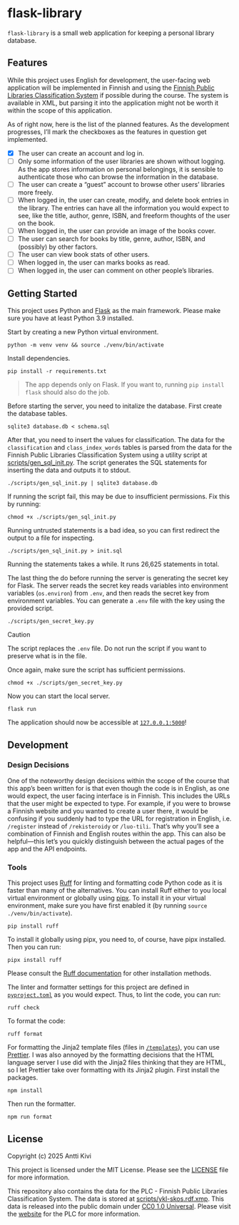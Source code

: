 # flask-library

`flask-library` is a small web application for keeping a personal library
database.

## Features

While this project uses English for development, the user-facing web application
will be implemented in Finnish and using the
[Finnish Public Libraries Classification System](https://finto.fi/ykl/fi/) if
possible during the course. The system is available in XML, but parsing it into
the application might not be worth it within the scope of this application.

As of right now, here is the list of the planned features. As the development
progresses, I’ll mark the checkboxes as the features in question get
implemented.

- [x] The user can create an account and log in.
- [ ] Only some information of the user libraries are shown without logging. As
      the app stores information on personal belongings, it is sensible to
      authenticate those who can browse the information in the database.
- [ ] The user can create a “guest” account to browse other users’ libraries
      more freely.
- [ ] When logged in, the user can create, modify, and delete book entries in
      the library. The entries can have all the information you would expect to
      see, like the title, author, genre, ISBN, and freeform thoughts of the
      user on the book.
- [ ] When logged in, the user can provide an image of the books cover.
- [ ] The user can search for books by title, genre, author, ISBN, and
      (possibly) by other factors.
- [ ] The user can view book stats of other users.
- [ ] When logged in, the user can marks books as read.
- [ ] When logged in, the user can comment on other people’s libraries.

## Getting Started

This project uses Python and
[Flask](https://flask.palletsprojects.com/en/stable/) as the main framework.
Please make sure you have at least Python 3.9 installed.

Start by creating a new Python virtual environment.

    python -m venv venv && source ./venv/bin/activate

Install dependencies.

    pip install -r requirements.txt

> The app depends only on Flask. If you want to, running `pip install flask`
> should also do the job.

Before starting the server, you need to initalize the database. First create the
database tables.

    sqlite3 database.db < schema.sql

After that, you need to insert the values for classification. The data for the
`classification` and `class_index_words` tables is parsed from the data for the
Finnish Public Libraries Classification System using a utility script at
[scripts/gen_sql_init.py](scripts/gen_sql_init.py). The script generates the SQL
statements for inserting the data and outputs it to stdout.

    ./scripts/gen_sql_init.py | sqlite3 database.db

If running the script fail, this may be due to insufficient permissions. Fix
this by running:

    chmod +x ./scripts/gen_sql_init.py

Running untrusted statements is a bad idea, so you can first redirect the output
to a file for inspecting.

    ./scripts/gen_sql_init.py > init.sql

Running the statements takes a while. It runs 26,625 statements in total.

The last thing the do before running the server is generating the secret key for
Flask. The server reads the secret key reads variables into environment
variables (`os.environ`) from `.env`, and then reads the secret key from
environment variables. You can generate a `.env` file with the key using the
provided script.

    ./scripts/gen_secret_key.py

<!-- prettier-ignore -->
> [!CAUTION]
> The script replaces the `.env` file. Do not run the script if you want to
> preserve what is in the file.

Once again, make sure the script has sufficient permissions.

    chmod +x ./scripts/gen_secret_key.py

Now you can start the local server.

    flask run

The application should now be accessible at
[`127.0.0.1:5000`](http://127.0.0.1:5000)!

## Development

### Design Decisions

One of the noteworthy design decisions within the scope of the course that this
app’s been written for is that even though the code is in English, as one would
expect, the user facing interface is in Finnish. This includes the URLs that the
user might be expected to type. For example, if you were to browse a Finnish
website and you wanted to create a user there, it would be confusing if you
suddenly had to type the URL for registration in English, i.e. `/register`
instead of `/rekisteroidy` or `/luo-tili`. That’s why you’ll see a combination
of Finnish and English routes within the app. This can also be helpful—this
let’s you quickly distinguish between the actual pages of the app and the API
endpoints.

### Tools

This project uses [Ruff](https://docs.astral.sh/ruff/) for linting and
formatting code Python code as it is faster than many of the alternatives. You
can install Ruff either to you local virtual environment or globally using
[pipx](https://github.com/pypa/pipx). To install it in your virtual environment,
make sure you have first enabled it (by running `source ./venv/bin/activate`).

    pip install ruff

To install it globally using pipx, you need to, of course, have pipx installed.
Then you can run:

    pipx install ruff

Please consult the
[Ruff documentation](https://docs.astral.sh/ruff/installation/) for other
installation methods.

The linter and formatter settings for this project are defined in
[`pyproject.toml`](pyproject.toml) as you would expect. Thus, to lint the code,
you can run:

    ruff check

To format the code:

    ruff format

For formatting the Jinja2 template files (files in [`/templates`](templates)),
you can use [Prettier](https://prettier.io). I was also annoyed by the
formatting decisions that the HTML language server I use did with the Jinja2
files thinking that they are HTML, so I let Prettier take over formatting with
its Jinja2 plugin. First install the packages.

    npm install

Then run the formatter.

    npm run format

## License

Copyright (c) 2025 Antti Kivi

This project is licensed under the MIT License. Please see the
[LICENSE](LICENSE) file for more information.

This repository also contains the data for the PLC - Finnish Public Libraries
Classification System. The data is stored at
[scripts/ykl-skos.rdf.xmp](scripts/ykl-skos.rdf.xmp). This data is released into
the public domain under
[CC0 1.0 Universal](https://creativecommons.org/publicdomain/zero/1.0/). Please
visit the [website](https://finto.fi/ykl/fi/) for the PLC for more information.
